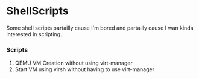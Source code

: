 # ShellScripts
Some shell scripts partailly cause I'm bored and partailly cause I wan kinda interested in scripting.

### Scripts
1. QEMU VM Creation without using virt-manager
2. Start VM using virsh without having to use virt-manager
